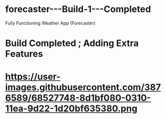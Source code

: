 # forecaster---Build-1---Completed
Fully Functioning Weather App (Forecaster)

<H1> Build Completed ; Adding Extra Features <H1>



https://user-images.githubusercontent.com/3876589/68527748-8d1bf080-0310-11ea-9d22-1d20bf635380.png
